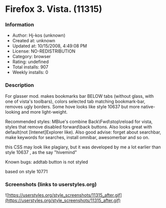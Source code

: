# Firefox 3. Vista. (11315)

### Information
- Author: Hj-kos (unknown)
- Created at: unknown
- Updated at: 10/15/2008, 4:49:08 PM
- License: NO-REDISTRIBUTION
- Category: browser
- Rating: undefined
- Total installs: 907
- Weekly installs: 0


### Description
For glasser mod. makes bookmarks bar BELOW tabs (without glass, with one of vista's toolbars), colors selected tab matching bookmark-bar, removes ugly borders. Some hove looks like style 10637 but more native-looking and more light-weight.

Recommended styles: MBlue's combine Back\Fwd\stop\reload for vista, styles that remove disabled forward\back buttons. Also looks great with default(not [Intenet]Explorer like). Also good advise: forget about searchbar, make keywords for searches, install omnibar, awesomerbar and so on.

this CSS may look like plagiary, but it was developed by me a lot earlier than style 10637 , as the say "hivemind"

Known bugs: 
addtab button is not styled

based on style 10771


### Screenshots (links to userstyles.org)
![https://userstyles.org/style_screenshots/11315_after.gif](https://userstyles.org/style_screenshots/11315_after.gif)


